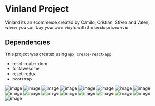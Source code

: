 # Vinland Project

Vinland its an ecommerce created by Camilo, Cristian, Stiven and Valen, where you can buy your own vinyls with the bests prices ever

## Dependencies

This project was created using `npx create-react-app`

- react-router-dom
- fontawesome
- react-redux
- bootstrap


![image](https://user-images.githubusercontent.com/79940633/220700551-3ebeccc0-4c60-450e-98ca-2ae9877d5716.png)
![image](https://user-images.githubusercontent.com/79940633/220700650-d018ebd0-e4fc-4d67-b057-9195dcb0902a.png)
![image](https://user-images.githubusercontent.com/79940633/220700705-e59c4370-8252-4d0f-985c-29f85055998c.png)
![image](https://user-images.githubusercontent.com/79940633/220700741-313aa5ec-adf2-40e1-bd17-0f08d59d0e98.png)
![image](https://user-images.githubusercontent.com/79940633/220700814-a82af703-4a6c-4781-9793-db77acb902b6.png)
![image](https://user-images.githubusercontent.com/79940633/220700930-8bd11fe7-8a47-4cfe-881b-8e3dc6298f06.png)
![image](https://user-images.githubusercontent.com/79940633/220700962-8e6ae43b-1c65-4c60-98cf-ca062abd2940.png)
![image](https://user-images.githubusercontent.com/79940633/220701013-397e214f-95d0-4c10-a6de-6800fc66ea71.png)
![image](https://user-images.githubusercontent.com/79940633/220701075-db94e6c6-5334-432b-9f66-c556c5a868ea.png)
![image](https://user-images.githubusercontent.com/79940633/220701194-8076d3b3-bf95-435b-afec-324d1eccefc1.png)
![image](https://user-images.githubusercontent.com/79940633/220701327-1e4c9ddb-412a-4786-9b4a-b86fbc4aa082.png)
![image](https://user-images.githubusercontent.com/79940633/220701385-a41fa491-955c-4843-8f03-eb8491c1b0a1.png)
![image](https://user-images.githubusercontent.com/79940633/220701414-b2cf39ae-72f5-42c0-be26-e5e8986c8138.png)
![image](https://user-images.githubusercontent.com/79940633/220701542-9321715d-b02d-427b-a9c0-ae425882e345.png)
![image](https://user-images.githubusercontent.com/79940633/220701584-f1767be5-1bb4-414a-b197-e4074b4ca8ca.png)
![image](https://user-images.githubusercontent.com/79940633/220701615-b1080937-6ff1-4a34-86f2-c823f22199c1.png)
![image](https://user-images.githubusercontent.com/79940633/220701674-58ad7264-4276-4b47-bea4-ac2a2c940be2.png)


